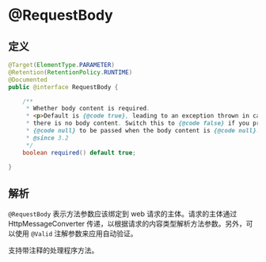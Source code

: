 # @RequestBody

## 定义

```java
@Target(ElementType.PARAMETER)
@Retention(RetentionPolicy.RUNTIME)
@Documented
public @interface RequestBody {

    /**
     * Whether body content is required.
     * <p>Default is {@code true}, leading to an exception thrown in case
     * there is no body content. Switch this to {@code false} if you prefer
     * {@code null} to be passed when the body content is {@code null}.
     * @since 3.2
     */
    boolean required() default true;

}
```

## 解析

`@RequestBody` 表示方法参数应该绑定到 web 请求的主体。请求的主体通过 HttpMessageConverter 传递，以根据请求的内容类型解析方法参数。另外，可以使用 `@Valid` 注解参数来应用自动验证。

支持带注释的处理程序方法。

